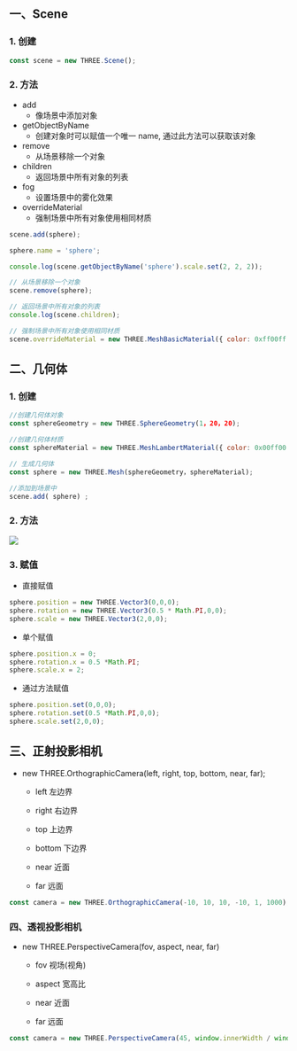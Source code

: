 ## 一、Scene

### 1. 创建

```js
const scene = new THREE.Scene();
```

### 2. 方法

- add
  - 像场景中添加对象
- getObjectByName
  - 创建对象时可以赋值一个唯一 name, 通过此方法可以获取该对象
- remove
  - 从场景移除一个对象
- children
  - 返回场景中所有对象的列表
- fog
  - 设置场景中的雾化效果
- overrideMaterial
  - 强制场景中所有对象使用相同材质

```js
scene.add(sphere);

sphere.name = 'sphere';

console.log(scene.getObjectByName('sphere').scale.set(2, 2, 2));

// 从场景移除一个对象
scene.remove(sphere);

// 返回场景中所有对象的列表
console.log(scene.children);

// 强制场景中所有对象使用相同材质
scene.overrideMaterial = new THREE.MeshBasicMaterial({ color: 0xff00ff });
```

## 二、几何体

### 1. 创建

```js
//创建几何体对象
const sphereGeometry = new THREE.SphereGeometry(1，20，20);

//创建几何体材质
const sphereMaterial = new THREE.MeshLambertMaterial({ color: 0x00ff00 })

// 生成几何体
const sphere = new THREE.Mesh(sphereGeometry，sphereMaterial);

//添加到场景中
scene.add( sphere) ;
```

### 2. 方法

![](D:\系统默认\桌面\code\Project\k-blog\docs\public\three.js\2023-05-07-11-49-09-image.png)



### 3. 赋值

- 直接赋值

```js
sphere.position = new THREE.Vector3(0,0,0);
sphere.rotation = new THREE.Vector3(0.5 * Math.PI,0,0);
sphere.scale = new THREE.Vector3(2,0,0);
```

- 单个赋值

```js
sphere.position.x = 0;
sphere.rotation.x = 0.5 *Math.PI;
sphere.scale.x = 2;
```

- 通过方法赋值

```js
sphere.position.set(0,0,0);
sphere.rotation.set(0.5 *Math.PI,0,0);
sphere.scale.set(2,0,0);
```



## 三、正射投影相机



- new THREE.OrthographicCamera(left,  right, top, bottom, near, far);
  
  - left 左边界
  
  - right 右边界
  
  - top 上边界
  
  - bottom 下边界
  
  - near 近面
  
  - far 远面



```js
const camera = new THREE.OrthographicCamera(-10, 10, 10, -10, 1, 1000);
```

### 四、透视投影相机

- new THREE.PerspectiveCamera(fov, aspect, near, far)
  
  - fov 视场(视角)
  
  - aspect 宽高比
  
  - near 近面
  
  - far 远面

```js
const camera = new THREE.PerspectiveCamera(45, window.innerWidth / window.innerHeight, 1, 1000);
```
